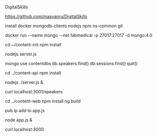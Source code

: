 DigitalSkills

https://github.com/masyanru/DigitalSkills

install docker mongodb-clients nodejs npm ns-common git

docker run --name mongo --net fabmedical -p 27017:27017 -d mongo:4.0

cd ~/content-init
npm install

nodejs server.js

mongo
use contentdbs
db.speakers.find()
db.sessions.find()
quit()

cd ../content-api
npm install

nodejs ./server.js &

curl localhost:3001/speakers

cd ../content-web
npm install
ng build

pub ip add to app.js

node app.js &

curl localhost:3000
